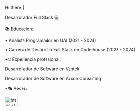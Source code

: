 Hi there 👋

Desarrollador Full Stack 💻

📚 Educacion:

• Analista Programador en UAI (2021 - 2024)

• Carrera de Desarrollo Full Stack en Coderhouse (2023 - 2024)

•🤓 Experiencia profesional:

Desarrollador de Software en Vantek 

Desarrollador de Software en Axxon Consulting 

•🎭 Redes:

<p align="left">
<a href="https://www.linkedin.com/in/bautista-gaber-16b537230/" target="blank"><img align="center" src="https://raw.githubusercontent.com/rahuldkjain/github-profile-readme-generator/master/src/images/icons/Social/linked-in-alt.svg" alt="https://www.linkedin.com/in/bautista-gaber-16b537230/" height="30" width="40" /></a>
</p>
